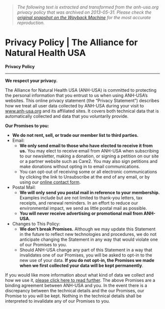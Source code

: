 > *The following text is extracted and transformed from the anh-usa.org privacy policy that was archived on 2013-05-31. Please check the [original snapshot on the Wayback Machine](https://web.archive.org/web/20130531185555id_/http%3A//www.anh-usa.org/%3Fpage_id%3D1242) for the most accurate reproduction.*

# Privacy Policy | The Alliance for Natural Health USA

**Privacy Policy**

* * *

**We respect your privacy.**

The Alliance for Natural Health USA (ANH-USA) is committed to protecting the personal information that you entrust to us when using ANH-USA’s websites. This online privacy statement (the “Privacy Statement”) describes how we treat all user data collected by ANH-USA during your visit to www.anh-usa.org and its affiliated sites. It covers both technical data that is automatically collected and data that you voluntarily provide.

**Our Promises to you:**

  * **We do not rent, sell, or trade our member list to third parties.**
  * Email: 
    * **We only send email to those who have elected to receive it from us.** You may elect to receive email from ANH-USA when subscribing to our newsletter, making a donation, or signing a petition on our site or a partner website such as Care2. You may also sign petitions and make donations without opting in to email communications.
    * You can opt-out of receiving some or all electronic communications by clicking the link to Unsubscribe at the end of any email, or by using our [online contact form](http://www.anh-usa.org/contact-anh-usa/).
  * Postal Mail: 
    * **We will only send you postal mail in reference to your membership.** Examples include but are not limited to thank-you letters, tax receipts, and renewal reminders. In an effort to reduce our environmental impact, we send as little postal mail as possible.
    * **You will never receive advertising or promotional mail from ANH-USA.**
  * Changes to This Policy: 
    * **We don’t break Promises.** Although we may update this Statement in the future to reflect new technologies and procedures, we do not anticipate changing the Statement in any way that would violate one of our Promises to you.
    * Should ANH-USA change any part of this Statement in a way that invalidates one of our Promises, you will be asked to opt-in to the new use of your data. **If you do not opt-in, the Promises we made when we first collected your data will be kept permanently**.



If you would like more information about what kind of data we collect and how we use it, [please click here to read further](http://www.anh-usa.org/privacy-details/). The above Promises are a binding agreement between ANH-USA and you. In the event there is a discrepancy between the technical details and the our Promises, our Promise to you will be kept. Nothing in the technical details shall be interpreted to invalidate any of our Promises to you.

